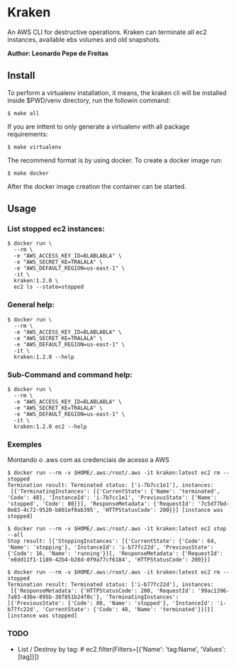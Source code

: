 # Kraken

An AWS CLI for destructive operations. Kraken can terminate all ec2 instances, available ebs volumes and old snapshots.

**Author: Leonardo Pepe de Freitas**

## Install

To perform a virtualenv installation, it means, the kraken cli will be installed inside $PWD/venv directory, run the followin command:

```
$ make all
```

If you are inttent to only generate a virtualenv with all package requirements:

```
$ make virtualenv
```

The recommend format is by using docker. To create a docker image run:

```
$ make docker
```

After the docker image creation the container can be started.

## Usage

### List stopped ec2 instances:

```
$ docker run \
  --rm \
  -e "AWS_ACCESS_KEY_ID=BLABLABLA" \
  -e "AWS_SECRET_KE=TRALALA" \
  -e "AWS_DEFAULT_REGION=us-east-1" \
  -it \
  kraken:1.2.0 \
  ec2 ls --state=stopped
```

### General help:

```
$ docker run \
  --rm \
  -e "AWS_ACCESS_KEY_ID=BLABLABLA" \
  -e "AWS_SECRET_KE=TRALALA" \
  -e "AWS_DEFAULT_REGION=us-east-1" \
  -it \
  kraken:1.2.0 --help
```

### Sub-Command and command help:

```
$ docker run \
  --rm \
  -e "AWS_ACCESS_KEY_ID=BLABLABLA" \
  -e "AWS_SECRET_KE=TRALALA" \
  -e "AWS_DEFAULT_REGION=us-east-1" \
  -it \
  kraken:1.2.0 ec2 --help
```

### Exemples

Montando o .aws com as credenciais de acesso a AWS

```shell
$ docker run --rm -v $HOME/.aws:/root/.aws -it kraken:latest ec2 rm --stopped
Termination result: Terminated status: ['i-7b7cc1e1'], instances:
 [{'TerminatingInstances': [{'CurrentState': {'Name': 'terminated', 'Code': 48}, 'InstanceId': 'i-7b7cc1e1', 'PreviousState': {'Name': 'stopped', 'Code': 80}}], 'ResponseMetadata': {'RequestId': '7c5d77bd-0e83-4c72-9520-b801ef0ab395', 'HTTPStatusCode': 200}}] [instance was stopped]

$ docker run --rm -v $HOME/.aws:/root/.aws -it kraken:latest ec2 stop --all
Stop result: [{'StoppingInstances': [{'CurrentState': {'Code': 64, 'Name': 'stopping'}, 'InstanceId': 'i-b77fc22d', 'PreviousState': {'Code': 16, 'Name': 'running'}}], 'ResponseMetadata': {'RequestId': 'e8dd11f1-1189-42b4-b28d-0f9a77cf6184', 'HTTPStatusCode': 200}}]

$ docker run --rm -v $HOME/.aws:/root/.aws -it kraken:latest ec2 rm --stopped
Termination result: Terminated status: ['i-b77fc22d'], instances:
 [{'ResponseMetadata': {'HTTPStatusCode': 200, 'RequestId': '99ac1396-7a93-436e-895b-38f851b24f0c'}, 'TerminatingInstances': [{'PreviousState': {'Code': 80, 'Name': 'stopped'}, 'InstanceId': 'i-b77fc22d', 'CurrentState': {'Code': 48, 'Name': 'terminated'}}]}] [instance was stopped]
```


### TODO

- List / Destroy by tag: # ec2.filter(Filters=[{'Name': 'tag:Name', 'Values': [tag]}])

